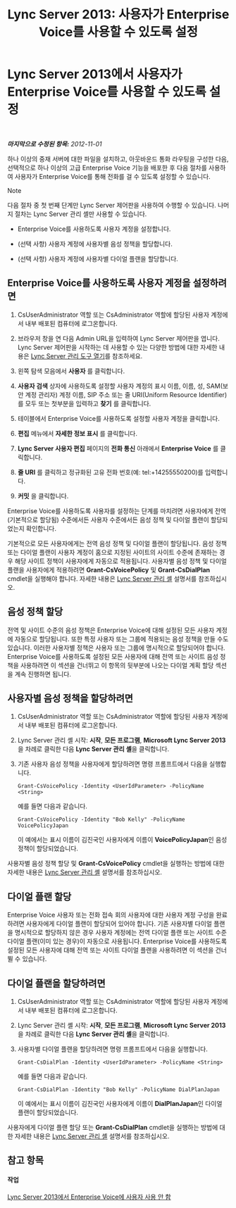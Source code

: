 ﻿---
title: 'Lync Server 2013: 사용자가 Enterprise Voice를 사용할 수 있도록 설정'
TOCTitle: 사용자가 Enterprise Voice를 사용할 수 있도록 설정
ms:assetid: f252b23b-9641-4160-aa81-bf06dc2eced3
ms:mtpsurl: https://technet.microsoft.com/ko-kr/library/Gg413011(v=OCS.15)
ms:contentKeyID: 49305494
ms.date: 08/10/2015
mtps_version: v=OCS.15
ms.translationtype: HT
---

# Lync Server 2013에서 사용자가 Enterprise Voice를 사용할 수 있도록 설정

 

_**마지막으로 수정된 항목:** 2012-11-01_

하나 이상의 중재 서버에 대한 파일을 설치하고, 아웃바운드 통화 라우팅을 구성한 다음, 선택적으로 하나 이상의 고급 Enterprise Voice 기능을 배포한 후 다음 절차를 사용하여 사용자가 Enterprise Voice를 통해 전화를 걸 수 있도록 설정할 수 있습니다.


> [!NOTE]
> 다음 절차 중 첫 번째 단계만 Lync Server 제어판을 사용하여 수행할 수 있습니다. 나머지 절차는 Lync Server 관리 셸만 사용할 수 있습니다.



  - Enterprise Voice를 사용하도록 사용자 계정을 설정합니다.

  - (선택 사항) 사용자 계정에 사용자별 음성 정책을 할당합니다.

  - (선택 사항) 사용자 계정에 사용자별 다이얼 플랜을 할당합니다.

## Enterprise Voice를 사용하도록 사용자 계정을 설정하려면

1.  CsUserAdministrator 역할 또는 CsAdministrator 역할에 할당된 사용자 계정에서 내부 배포된 컴퓨터에 로그온합니다.

2.  브라우저 창을 연 다음 Admin URL을 입력하여 Lync Server 제어판을 엽니다. Lync Server 제어판을 시작하는 데 사용할 수 있는 다양한 방법에 대한 자세한 내용은 [Lync Server 관리 도구 열기](lync-server-2013-open-lync-server-administrative-tools.md)를 참조하세요.

3.  왼쪽 탐색 모음에서 **사용자** 를 클릭합니다.

4.  **사용자 검색** 상자에 사용하도록 설정할 사용자 계정의 표시 이름, 이름, 성, SAM(보안 계정 관리자) 계정 이름, SIP 주소 또는 줄 URI(Uniform Resource Identifier)를 모두 또는 첫부분을 입력하고 **찾기** 를 클릭합니다.

5.  테이블에서 Enterprise Voice를 사용하도록 설정할 사용자 계정을 클릭합니다.

6.  **편집** 메뉴에서 **자세한 정보 표시** 를 클릭합니다.

7.  **Lync Server 사용자 편집** 페이지의 **전화 통신** 아래에서 **Enterprise Voice** 를 클릭합니다.

8.  **줄 URI** 를 클릭하고 정규화된 고유 전화 번호(예: tel:+14255550200)를 입력합니다.

9.  **커밋** 을 클릭합니다.

Enterprise Voice를 사용하도록 사용자를 설정하는 단계를 마치려면 사용자에게 전역(기본적으로 할당됨) 수준에서든 사용자 수준에서든 음성 정책 및 다이얼 플랜이 할당되었는지 확인합니다.

기본적으로 모든 사용자에게는 전역 음성 정책 및 다이얼 플랜이 할당됩니다. 음성 정책 또는 다이얼 플랜이 사용자 계정이 홈으로 지정된 사이트의 사이트 수준에 존재하는 경우 해당 사이트 정책이 사용자에게 자동으로 적용됩니다. 사용자별 음성 정책 및 다이얼 플랜을 사용자에게 적용하려면 **Grant-CsVoicePolicy** 및 **Grant-CsDialPlan** cmdlet을 실행해야 합니다. 자세한 내용은 [Lync Server 관리 셸](lync-server-2013-lync-server-management-shell.md) 설명서를 참조하십시오.

## 음성 정책 할당

전역 및 사이트 수준의 음성 정책은 Enterprise Voice에 대해 설정된 모든 사용자 계정에 자동으로 할당됩니다. 또한 특정 사용자 또는 그룹에 적용되는 음성 정책을 만들 수도 있습니다. 이러한 사용자별 정책은 사용자 또는 그룹에 명시적으로 할당되어야 합니다. Enterprise Voice를 사용하도록 설정된 모든 사용자에 대해 전역 또는 사이트 음성 정책을 사용하려면 이 섹션을 건너뛰고 이 항목의 뒷부분에 나오는 다이얼 계획 할당 섹션을 계속 진행하면 됩니다.

## 사용자별 음성 정책을 할당하려면

1.  CsUserAdministrator 역할 또는 CsAdministrator 역할에 할당된 사용자 계정에서 내부 배포된 컴퓨터에 로그온합니다.

2.  Lync Server 관리 셸 시작: **시작**, **모든 프로그램**, **Microsoft Lync Server 2013**을 차례로 클릭한 다음 **Lync Server 관리 셸**을 클릭합니다.

3.  기존 사용자 음성 정책을 사용자에게 할당하려면 명령 프롬프트에서 다음을 실행합니다.
    
        Grant-CsVoicePolicy -Identity <UserIdParameter> -PolicyName <String>
    
    예를 들면 다음과 같습니다.
    
        Grant-CsVoicePolicy -Identity "Bob Kelly" -PolicyName VoicePolicyJapan
    
    이 예에서는 표시 이름이 김진국인 사용자에게 이름이 **VoicePolicyJapan**인 음성 정책이 할당되었습니다.

사용자별 음성 정책 할당 및 **Grant-CsVoicePolicy** cmdlet을 실행하는 방법에 대한 자세한 내용은 [Lync Server 관리 셸](lync-server-2013-lync-server-management-shell.md) 설명서를 참조하십시오.

## 다이얼 플랜 할당

Enterprise Voice 사용자 또는 전화 접속 회의 사용자에 대한 사용자 계정 구성을 완료하려면 사용자에게 다이얼 플랜이 할당되어 있어야 합니다. 기존 사용자별 다이얼 플랜을 명시적으로 할당하지 않은 경우 사용자 계정에는 전역 다이얼 플랜 또는 사이트 수준 다이얼 플랜(이미 있는 경우)이 자동으로 사용됩니다. Enterprise Voice를 사용하도록 설정된 모든 사용자에 대해 전역 또는 사이트 다이얼 플랜을 사용하려면 이 섹션을 건너뛸 수 있습니다.

## 다이얼 플랜을 할당하려면

1.  CsUserAdministrator 역할 또는 CsAdministrator 역할에 할당된 사용자 계정에서 내부 배포된 컴퓨터에 로그온합니다.

2.  Lync Server 관리 셸 시작: **시작**, **모든 프로그램**, **Microsoft Lync Server 2013**을 차례로 클릭한 다음 **Lync Server 관리 셸**을 클릭합니다.

3.  사용자별 다이얼 플랜을 할당하려면 명령 프롬프트에서 다음을 실행합니다.
    
        Grant-CsDialPlan -Identity <UserIdParameter> -PolicyName <String>
    
    예를 들면 다음과 같습니다.
    
        Grant-CsDialPlan -Identity "Bob Kelly" -PolicyName DialPlanJapan
    
    이 예에서는 표시 이름이 김진국인 사용자에게 이름이 **DialPlanJapan**인 다이얼 플랜이 할당되었습니다.

사용자에게 다이얼 플랜 할당 또는 **Grant-CsDialPlan** cmdlet을 실행하는 방법에 대한 자세한 내용은 [Lync Server 관리 셸](lync-server-2013-lync-server-management-shell.md) 설명서를 참조하십시오.

## 참고 항목

#### 작업

[Lync Server 2013에서 Enterprise Voice에 사용자 사용 안 함](lync-server-2013-disable-a-user-for-enterprise-voice.md)

